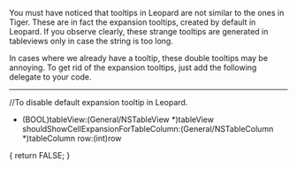  You must have noticed that tooltips in Leopard are not similar to the ones in Tiger. These are in fact the expansion tooltips, created by default in Leopard. If you observe clearly, these strange tooltips are generated in tableviews only in case the string is too long. 

  In cases where we already have a tooltip, these double tooltips may be annoying. To get rid of the expansion tooltips, just add the following delegate to your code.


----
//To disable default expansion tooltip in Leopard.


- (BOOL)tableView:(General/NSTableView *)tableView shouldShowCellExpansionForTableColumn:(General/NSTableColumn *)tableColumn row:(int)row

{
        return FALSE;
}